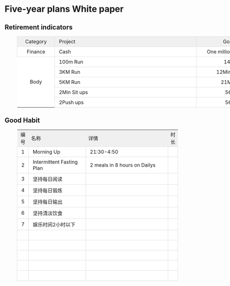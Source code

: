 # Five-year plans White paper

## Retirement indicators

<figure class="table" style="width:1200px;">
      <table style="background-color:rgb(255, 255, 255);">
        <tbody>
          <tr>
            <td style="background-color:rgb(240, 240, 240);border:1px solid rgb(221, 221, 221);padding:6px 13px;text-align:center;width:100px;">Category</td>
            <td style="background-color:rgb(240, 240, 240);border:1px solid rgb(221, 221, 221);padding:6px 13px;width:500px;">Project</td>
            <td style="background-color:rgb(240, 240, 240);border:1px solid rgb(221, 221, 221);padding:6px 13px;text-align:center;width:200px;">Goal</td>
            <td style="background-color:rgb(240, 240, 240);border:1px solid rgb(221, 221, 221);padding:6px 13px;text-align:center;width:200px;">Finish-Time</td>
            <td style="background-color:rgb(240, 240, 240);border:1px solid rgb(221, 221, 221);padding:6px 13px;text-align:center;width:200px;">Result</td>
          </tr>
          <tr>
            <td style="border:1px solid rgb(221, 221, 221);padding:6px 13px;text-align:center;width:100px;">Finance</td>
            <td style="border:1px solid rgb(221, 221, 221);padding:6px 13px;width:500px;">Cash</td>
            <td style="border:1px solid rgb(221, 221, 221);padding:6px 13px;text-align:center;width:200px;">One million dollars</td>
            <td style="border:1px solid rgb(221, 221, 221);padding:6px 13px;text-align:center;width:200px;">&nbsp;</td>
            <td style="border:1px solid rgb(221, 221, 221);padding:6px 13px;text-align:center;width:200px;">&nbsp;</td>
          </tr>
          <tr>
            <td style="text-align:center;" rowspan="5">Body</td>
            <td style="border:1px solid rgb(221, 221, 221);padding:6px 13px;width:500px;">100m Run</td>
            <td style="border:1px solid rgb(221, 221, 221);padding:6px 13px;text-align:center;width:200px;">14s</td>
            <td style="border:1px solid rgb(221, 221, 221);padding:6px 13px;text-align:center;width:200px;">&nbsp;</td>
            <td style="border:1px solid rgb(221, 221, 221);padding:6px 13px;text-align:center;width:200px;">&nbsp;</td>
          </tr>
          <tr>
            <td style="border:1px solid rgb(221, 221, 221);padding:6px 13px;width:500px;">3KM Run</td>
            <td style="border:1px solid rgb(221, 221, 221);padding:6px 13px;text-align:center;width:200px;">12Min30s</td>
            <td style="border:1px solid rgb(221, 221, 221);padding:6px 13px;text-align:center;width:200px;">&nbsp;</td>
            <td style="border:1px solid rgb(221, 221, 221);padding:6px 13px;text-align:center;width:200px;">&nbsp;</td>
          </tr>
          <tr>
            <td style="border:1px solid rgb(221, 221, 221);padding:6px 13px;width:500px;">5KM Run</td>
            <td style="border:1px solid rgb(221, 221, 221);padding:6px 13px;text-align:center;width:200px;">21Min</td>
            <td style="border:1px solid rgb(221, 221, 221);padding:6px 13px;text-align:center;width:200px;">&nbsp;</td>
            <td style="border:1px solid rgb(221, 221, 221);padding:6px 13px;text-align:center;width:200px;">&nbsp;</td>
          </tr>
          <tr>
            <td style="border:1px solid rgb(221, 221, 221);padding:6px 13px;width:500px;">2Min Sit ups</td>
            <td style="border:1px solid rgb(221, 221, 221);padding:6px 13px;text-align:center;width:200px;">56</td>
            <td style="border:1px solid rgb(221, 221, 221);padding:6px 13px;text-align:center;width:200px;">&nbsp;</td>
            <td style="border:1px solid rgb(221, 221, 221);padding:6px 13px;text-align:center;width:200px;">&nbsp;</td>
          </tr>
          <tr>
            <td style="border:1px solid rgb(221, 221, 221);padding:6px 13px;width:500px;">2Push ups</td>
            <td style="border:1px solid rgb(221, 221, 221);padding:6px 13px;text-align:center;width:200px;">56</td>
            <td style="border:1px solid rgb(221, 221, 221);padding:6px 13px;text-align:center;width:200px;">&nbsp;</td>
            <td style="border:1px solid rgb(221, 221, 221);padding:6px 13px;text-align:center;width:200px;">&nbsp;</td>
          </tr>
        </tbody>
      </table>
    </figure>

## Good Habit

<figure class="table" style="width:103.83%;">
      <table class="ck-table-resized" style="background-color:rgb(255, 255, 255);">
        <colgroup>
          <col style="width:3.84%;">
            <col style="width:36.64%;">
              <col style="width:53.91%;">
                <col style="width:5.61%;">
        </colgroup>
        <tbody>
          <tr>
            <td style="background-color:#f0f0f0;text-align:center;">编号</td>
            <td style="background-color:#f0f0f0;">名称</td>
            <td style="background-color:#f0f0f0;">详情</td>
            <td style="background-color:#f0f0f0;text-align:center;">时长</td>
          </tr>
          <tr>
            <td style="border:1px solid rgb(221, 221, 221);padding:6px 13px;text-align:center;width:36px;">1</td>
            <td style="border:1px solid rgb(221, 221, 221);padding:6px 13px;width:200px;">Morning Up</td>
            <td style="border:1px solid rgb(221, 221, 221);padding:6px 13px;width:882px;">21:30-4:50</td>
            <td style="border:1px solid rgb(221, 221, 221);padding:6px 13px;width:82px;">&nbsp;</td>
          </tr>
          <tr>
            <td style="border:1px solid rgb(221, 221, 221);padding:6px 13px;text-align:center;width:36px;">2</td>
            <td style="border:1px solid rgb(221, 221, 221);padding:6px 13px;width:582px;">Intermittent Fasting Plan</td>
            <td style="border:1px solid rgb(221, 221, 221);padding:6px 13px;width:582px;">2 meals in 8 hours on Dailys</td>
            <td style="border:1px solid rgb(221, 221, 221);padding:6px 13px;">&nbsp;</td>
          </tr>
          <tr>
            <td style="border:1px solid rgb(221, 221, 221);padding:6px 13px;text-align:center;">3</td>
            <td style="border:1px solid rgb(221, 221, 221);padding:6px 13px;">坚持每日阅读</td>
            <td style="border:1px solid rgb(221, 221, 221);padding:6px 13px;">&nbsp;</td>
            <td style="border:1px solid rgb(221, 221, 221);padding:6px 13px;">&nbsp;</td>
          </tr>
          <tr>
            <td style="border:1px solid rgb(221, 221, 221);padding:6px 13px;text-align:center;">4</td>
            <td style="border:1px solid rgb(221, 221, 221);padding:6px 13px;">坚持每日锻炼</td>
            <td style="border:1px solid rgb(221, 221, 221);padding:6px 13px;">&nbsp;</td>
            <td style="border:1px solid rgb(221, 221, 221);padding:6px 13px;">&nbsp;</td>
          </tr>
          <tr>
            <td style="border:1px solid rgb(221, 221, 221);padding:6px 13px;text-align:center;">5</td>
            <td style="border:1px solid rgb(221, 221, 221);padding:6px 13px;">坚持每日输出</td>
            <td style="border:1px solid rgb(221, 221, 221);padding:6px 13px;">&nbsp;</td>
            <td style="border:1px solid rgb(221, 221, 221);padding:6px 13px;">&nbsp;</td>
          </tr>
          <tr>
            <td style="border:1px solid rgb(221, 221, 221);padding:6px 13px;text-align:center;">6</td>
            <td style="border:1px solid rgb(221, 221, 221);padding:6px 13px;">坚持清淡饮食</td>
            <td style="border:1px solid rgb(221, 221, 221);padding:6px 13px;">&nbsp;</td>
            <td style="border:1px solid rgb(221, 221, 221);padding:6px 13px;">&nbsp;</td>
          </tr>
          <tr>
            <td style="border:1px solid rgb(221, 221, 221);padding:6px 13px;text-align:center;">7</td>
            <td style="border:1px solid rgb(221, 221, 221);padding:6px 13px;">娱乐时间2小时以下</td>
            <td style="border:1px solid rgb(221, 221, 221);padding:6px 13px;">&nbsp;</td>
            <td style="border:1px solid rgb(221, 221, 221);padding:6px 13px;">&nbsp;</td>
          </tr>
          <tr>
            <td style="border:1px solid rgb(221, 221, 221);padding:6px 13px;text-align:center;">&nbsp;</td>
            <td style="border:1px solid rgb(221, 221, 221);padding:6px 13px;">&nbsp;</td>
            <td style="border:1px solid rgb(221, 221, 221);padding:6px 13px;">&nbsp;</td>
            <td style="border:1px solid rgb(221, 221, 221);padding:6px 13px;">&nbsp;</td>
          </tr>
          <tr>
            <td style="border:1px solid rgb(221, 221, 221);padding:6px 13px;text-align:center;">&nbsp;</td>
            <td style="border:1px solid rgb(221, 221, 221);padding:6px 13px;">&nbsp;</td>
            <td style="border:1px solid rgb(221, 221, 221);padding:6px 13px;">&nbsp;</td>
            <td style="border:1px solid rgb(221, 221, 221);padding:6px 13px;">&nbsp;</td>
          </tr>
          <tr>
            <td style="border:1px solid rgb(221, 221, 221);padding:6px 13px;text-align:center;">&nbsp;</td>
            <td style="border:1px solid rgb(221, 221, 221);padding:6px 13px;">&nbsp;</td>
            <td style="border:1px solid rgb(221, 221, 221);padding:6px 13px;">&nbsp;</td>
            <td style="border:1px solid rgb(221, 221, 221);padding:6px 13px;">&nbsp;</td>
          </tr>
          <tr>
            <td style="border:1px solid rgb(221, 221, 221);padding:6px 13px;">&nbsp;</td>
            <td style="border:1px solid rgb(221, 221, 221);padding:6px 13px;">&nbsp;</td>
            <td style="border:1px solid rgb(221, 221, 221);padding:6px 13px;">&nbsp;</td>
            <td style="border:1px solid rgb(221, 221, 221);padding:6px 13px;">&nbsp;</td>
          </tr>
          <tr>
            <td style="border:1px solid rgb(221, 221, 221);padding:6px 13px;">&nbsp;</td>
            <td style="border:1px solid rgb(221, 221, 221);padding:6px 13px;">&nbsp;</td>
            <td style="border:1px solid rgb(221, 221, 221);padding:6px 13px;">&nbsp;</td>
            <td style="border:1px solid rgb(221, 221, 221);padding:6px 13px;">&nbsp;</td>
          </tr>
        </tbody>
      </table>
    </figure>
